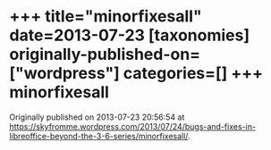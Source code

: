 +++
title="minorfixesall"
date=2013-07-23
[taxonomies]
originally-published-on=["wordpress"]
categories=[]
+++
minorfixesall
=============


Originally published on 2013-07-23 20:56:54 at https://skyfromme.wordpress.com/2013/07/24/bugs-and-fixes-in-libreoffice-beyond-the-3-6-series/minorfixesall/.
